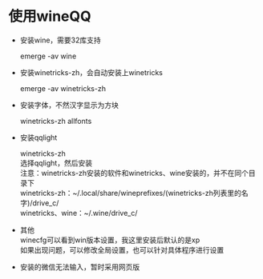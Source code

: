 # 使用wineQQ
* 安装wine，需要32库支持
    
    emerge -av wine
* 安装winetricks-zh，会自动安装上winetricks
    
    emerge -av winetricks-zh
* 安装字体，不然汉字显示为方块

    winetricks-zh allfonts  
* 安装qqlight
    
    winetricks-zh  
    选择qqlight，然后安装  
    注意：winetricks-zh安装的软件和winetricks、wine安装的，并不在同个目录下  
    winetricks-zh：~/.local/share/wineprefixes/(winetricks-zh列表里的名字)/drive_c/  
    winetricks、wine：~/.wine/drive_c/
* 其他  
    winecfg可以看到win版本设置，我这里安装后默认的是xp  
    如果出现问题，可以修改全局设置，也可以针对具体程序进行设置
* 安装的微信无法输入，暂时采用网页版
